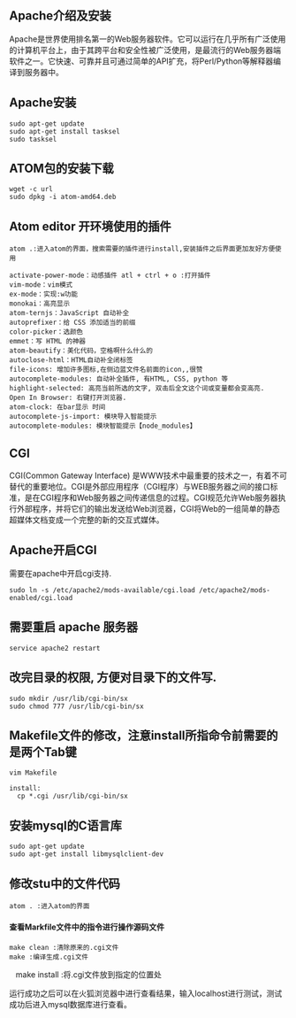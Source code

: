 
## Apache介绍及安装

Apache是世界使用排名第一的Web服务器软件。它可以运行在几乎所有广泛使用的计算机平台上，由于其跨平台和安全性被广泛使用，是最流行的Web服务器端软件之一。它快速、可靠并且可通过简单的API扩充，将Perl/Python等解释器编译到服务器中。

## Apache安装

    sudo apt-get update
    sudo apt-get install tasksel
    sudo tasksel

## ATOM包的安装下载

    wget -c url
    sudo dpkg -i atom-amd64.deb
    
 ## Atom editor 开环境使用的插件
 
    atom .:进入atom的界面，搜索需要的插件进行install,安装插件之后界面更加友好方便使用

    activate-power-mode：动感插件 atl + ctrl + o :打开插件
    vim-mode：vim模式
    ex-mode：实现:w功能
    monokai：高亮显示
    atom-ternjs：JavaScript 自动补全
    autoprefixer：给 CSS 添加适当的前缀
    color-picker：选颜色
    emmet：写 HTML 的神器
    atom-beautify：美化代码，空格啊什么什么的
    autoclose-html：HTML自动补全闭标签
    file-icons: 增加许多图标,在侧边蓝文件名前面的icon,,很赞
    autocomplete-modules: 自动补全插件, 有HTML, CSS, python 等
    highlight-selected: 高亮当前所选的文字, 双击后全文这个词或变量都会变高亮.
    Open In Browser: 右键打开浏览器.
    atom-clock: 在bar显示 时间
    autocomplete-js-import: 模块导入智能提示
    autocomplete-modules: 模块智能提示【node_modules】
    
## CGI

CGI(Common Gateway Interface) 是WWW技术中最重要的技术之一，有着不可替代的重要地位。CGI是外部应用程序（CGI程序）与WEB服务器之间的接口标准，是在CGI程序和Web服务器之间传递信息的过程。CGI规范允许Web服务器执行外部程序，并将它们的输出发送给Web浏览器，CGI将Web的一组简单的静态超媒体文档变成一个完整的新的交互式媒体。

## Apache开启CGI

需要在apache中开启cgi支持.

    sudo ln -s /etc/apache2/mods-available/cgi.load /etc/apache2/mods-enabled/cgi.load

## 需要重启 apache 服务器

    service apache2 restart
    
## 改完目录的权限, 方便对目录下的文件写.

    sudo mkdir /usr/lib/cgi-bin/sx
    sudo chmod 777 /usr/lib/cgi-bin/sx
    
## Makefile文件的修改，注意install所指命令前需要的是两个Tab键
    vim Makefile

    install:
      cp *.cgi /usr/lib/cgi-bin/sx
    
## 安装mysql的C语言库

    sudo apt-get update
    sudo apt-get install libmysqlclient-dev
    
## 修改stu中的文件代码

    atom . :进入atom的界面
    
#### 查看Markfile文件中的指令进行操作源码文件

    make clean :清除原来的.cgi文件
    make :编译生成.cgi文件
    make install :将.cgi文件放到指定的位置处
 
运行成功之后可以在火狐浏览器中进行查看结果，输入localhost进行测试，测试成功后进入mysql数据库进行查看。


    
    
    
